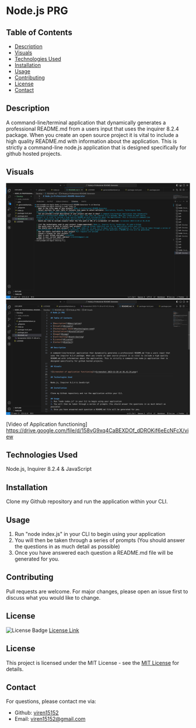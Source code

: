 # Node.js PRG

## Table of Contents

* [Description](#description)
* [Visuals](#visuals)
* [Technologies Used](#technologies-used)
* [Installation](#installation)
* [Usage](#usage)
* [Contributing](#contributing)
* [License](#license)
* [Contact](#contact)

## Description

A command-line/terminal application that dynamically generates a professional README.md from a users input that uses the inquirer 8.2.4 package. When you create an open source project it is vital to include a high quality README.md with information about the application. This is strictly a command-line node.js application that is designed specifically for github hosted projects. 

## Visuals

![Screenshot of application functioning](<Screenshot 2023-11-28 at 01.42.24.png>)
![Screenshot of README.md that is generated](<Screenshot 2023-11-29 at 21.53.31.png>)

[Video of Application functioning] https://drive.google.com/file/d/158vG9xq4CaBEXDOf_dDROKif6eEcNFcX/view

## Technologies Used

Node.js, Inquirer 8.2.4 & JavaScript 

## Installation

Clone my Github repository and run the application within your CLI.

## Usage
1. Run "node index.js" in your CLI to begin using your application 
2. You will then be taken through a series of prompts (You should answer the questions in as much detail as possible)
3. Once you have answered each question a README.md file will be generated for you. 


## Contributing

Pull requests are welcome. For major changes, please open an issue first
to discuss what you would like to change.


## License

![License Badge](https://img.shields.io/badge/License-MIT-yellow.svg)
[License Link](https://opensource.org/licenses/MIT)
## License

This project is licensed under the MIT License - see the [MIT License](https://opensource.org/licenses/MIT) for details.

## Contact


  For questions, please contact me via:
  - Github: [viren15152](https://github.com/viren15152)
  - Email: viren15152@gmail.com

